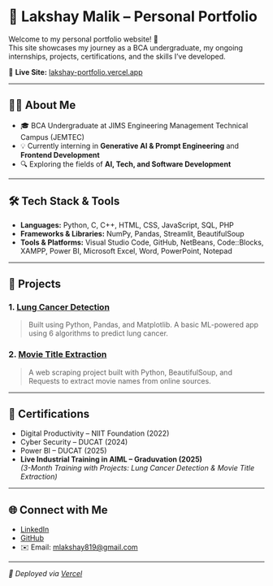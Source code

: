 # 💼 Lakshay Malik – Personal Portfolio

Welcome to my personal portfolio website! 👋  
This site showcases my journey as a BCA undergraduate, my ongoing internships, projects, certifications, and the skills I’ve developed.

🔗 **Live Site:** [lakshay-portfolio.vercel.app](https://lakshay-portfolio-roan.vercel.app/)

---

## 👨‍💻 About Me

- 🎓 BCA Undergraduate at JIMS Engineering Management Technical Campus (JEMTEC)
- 💡 Currently interning in **Generative AI & Prompt Engineering** and **Frontend Development**
- 🔍 Exploring the fields of **AI, Tech, and Software Development**

---

## 🛠️ Tech Stack & Tools

- **Languages:** Python, C, C++, HTML, CSS, JavaScript, SQL, PHP
- **Frameworks & Libraries:** NumPy, Pandas, Streamlit, BeautifulSoup
- **Tools & Platforms:** Visual Studio Code, GitHub, NetBeans, Code::Blocks, XAMPP, Power BI, Microsoft Excel, Word, PowerPoint, Notepad

---

## 📁 Projects

### 1. [Lung Cancer Detection](https://github.com/LM1264/Lung-Cancer-Detection)
> Built using Python, Pandas, and Matplotlib. A basic ML-powered app using 6 algorithms to predict lung cancer.

### 2. [Movie Title Extraction](https://github.com/LM1264/Movie-Title-Extraction)
> A web scraping project built with Python, BeautifulSoup, and Requests to extract movie names from online sources.

---

## 📜 Certifications

- Digital Productivity – NIIT Foundation (2022)
- Cyber Security – DUCAT (2024)
- Power BI – DUCAT (2025)
- **Live Industrial Training in AIML – Graduvation (2025)**  
  _(3-Month Training with Projects: Lung Cancer Detection & Movie Title Extraction)_

---

## 🌐 Connect with Me

- [LinkedIn](https://www.linkedin.com/in/lakshay-malik-702537293/)
- [GitHub](https://github.com/LM1264)
- ✉️ Email: mlakshay819@gmail.com

---

_🚀 Deployed via [Vercel](https://vercel.com)_
